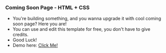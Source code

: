 ### Coming Soon Page - HTML + CSS
- You're building something, and you wanna upgrade it with cool coming soon page? Here you are!
- You can use and edit this template for free, you don't have to give credits.
- Good Luck!
- Demo here: <a href="https://developer.sadguy.pl/soon">Click Me!</a>

